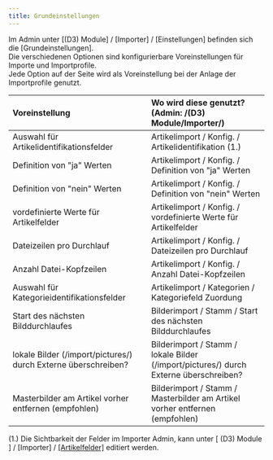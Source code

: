 ```yaml
---
title: Grundeinstellungen
---
```

Im Admin unter [(D3) Module] / [Importer] / [Einstellungen] befinden sich die [Grundeinstellungen].  
Die verschiedenen Optionen sind konfigurierbare Voreinstellungen für Importe und Importprofile.  
Jede Option auf der Seite wird als Voreinstellung bei der Anlage der Importprofile genutzt.  

| Voreinstellung | Wo wird diese genutzt? (Admin: /(D3) Module/Importer/) |
|:-----------------------------|:------------------------------------------------|
| Auswahl für Artikelidentifikationsfelder  |  Artikelimport / Konfig. / Artikelidentifikation <sup1>(1.)</sup1> |
| Definition von "ja" Werten |  Artikelimport / Konfig. / Definition von "ja" Werten |
| Definition von "nein" Werten |  Artikelimport / Konfig. / Definition von "nein" Werten |
| vordefinierte Werte für Artikelfelder |  Artikelimport / Konfig. / vordefinierte Werte für Artikelfelder |
| Dateizeilen pro Durchlauf  |  Artikelimport / Konfig. /  Dateizeilen pro Durchlauf |
| Anzahl Datei-Kopfzeilen  |  Artikelimport / Konfig. /  Anzahl Datei-Kopfzeilen |
| Auswahl für Kategorieidentifikationsfelder  |  Artikelimport / Kategorien /  Kategoriefeld Zuordung |
| Start des nächsten Bilddurchlaufes |  Bilderimport / Stamm /  Start des nächsten Bilddurchlaufes |
| lokale Bilder (/import/pictures/) durch Externe überschreiben? |  Bilderimport / Stamm /  lokale Bilder (/import/pictures/) durch Externe überschreiben? |
| Masterbilder am Artikel vorher entfernen (empfohlen)  |  Bilderimport / Stamm /  Masterbilder am Artikel vorher entfernen (empfohlen) |

 
<sup1>(1.)</sup1> Die Sichtbarkeit der Felder im Importer Admin, kann unter [ (D3) Module ] / [Importer] / [[Artikelfelder]](020_Artikelfelder.md) editiert werden.  
